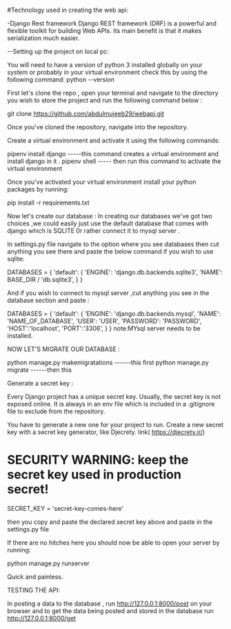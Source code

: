 #Technology used in creating the web api:

-Django Rest framework
Django REST framework (DRF) is a powerful and flexible toolkit for building Web APIs. Its main benefit is that it makes serialization much easier.

--Setting up the project on local pc:

You will need to have a version of python 3 installed globally on your system  or probably in your virtual environment 
check this by using the following command:
python --version


First let's clone the repo , open your terminal and  navigate to the directory you wish to store the project and run the following command below :

git clone https://github.com/abdulmujeeb29/webapi.git

Once you've cloned the repository, navigate into the repository.

Create a virtual environment and activate it using the following commands:

pipenv install django -----this command creates a virtual environment and install django in it . 
pipenv shell  ----- then run this command to activate the virtual environment 

Once you've activated your virtual environment install your python packages by running:

pip install -r requirements.txt

Now let's create our database :
In creating our databases we've got two choices ,we could easily just  use the default database that comes with django which is SQLITE 0r rather connect it to mysql server .

In settings.py file navigate to the option where you see databases then cut anything you see there and paste the below command if you wish to use sqlite:

DATABASES = {
    'default': {
        'ENGINE': 'django.db.backends.sqlite3',
        'NAME': BASE_DIR / 'db.sqlite3',
    }
}

And if you wish to connect to mysql server ,cut anything you see in the database section and paste :

DATABASES = {
    'default': {
        'ENGINE': 'django.db.backends.mysql',
        'NAME': 'NAME_OF_DATABASE',
        'USER': 'USER',
        'PASSWORD': 'PASSWORD',
        'HOST':'localhost',
        'PORT':'3306',
    }
}
note:MYsql server needs to be installed.

NOW LET'S MIGRATE OUR DATABASE :

python manage.py makemigratations ------this first
python manage.py migrate  ------then this 

Generate a secret key :

Every Django project has a unique secret key. Usually, the secret key is not exposed online. It is always in an env file which is included in a .gitignore file to exclude from the repository.

You have to generate a new one for your project to run. Create a new secret key with a secret key generator, like Djecrety. link( https://djecrety.ir/)

# SECURITY WARNING: keep the secret key used in production secret!
SECRET_KEY = 'secret-key-comes-here'

then you copy and paste the declared secret key above and paste in the settings.py file 


If there are no hitches here you should now be able to open your server by running:

python manage.py runserver

Quick and painless. 

TESTING THE API:

In posting  a data to the database , run http://127.0.0.1:8000/post on your browser and to get the data being posted and stored in the database run http://127.0.0.1:8000/get
